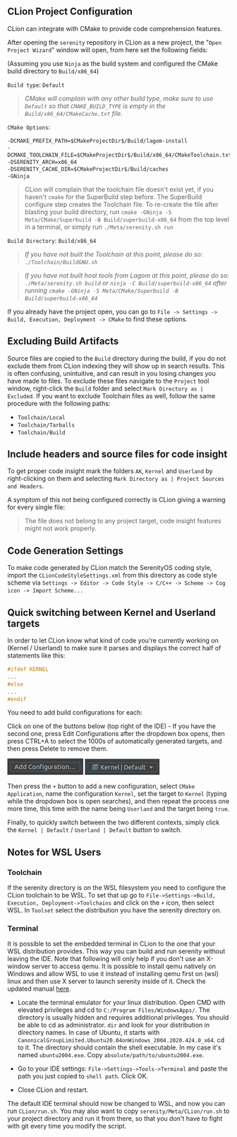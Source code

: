 ## CLion Project Configuration

CLion can integrate with CMake to provide code comprehension features.

After opening the `serenity` repository in CLion as a new project, the "`Open Project Wizard`" window will open, from here set the following fields:

(Assuming you use `Ninja` as the build system and configured the CMake build directory to `Build/x86_64`)

`Build type`: `Default`

> _CMake will complain with any other build type, make sure to use `Default` so that `CMAKE_BUILD_TYPE` is empty in the `Build/x86_64/CMakeCache.txt` file._

`CMake Options`:

```
-DCMAKE_PREFIX_PATH=$CMakeProjectDir$/Build/lagom-install
-DCMAKE_TOOLCHAIN_FILE=$CMakeProjectDir$/Build/x86_64/CMakeToolchain.txt
-DSERENITY_ARCH=x86_64
-DSERENITY_CACHE_DIR=$CMakeProjectDir$/Build/caches
-GNinja
```

> CLion will complain that the toolchain file doesn't exist yet, if you haven't `cmake` for the SuperBuild step before. The SuperBuild configure step creates the Toolchain file.
> To re-create the file after blasting your build directory, run `cmake -GNinja -S Meta/CMake/Superbuild -B Build/superbuild-x86_64` from the top level in a terminal, or simply run `./Meta/serenity.sh run`

`Build Directory`: `Build/x86_64`

> _If you have not built the Toolchain at this point, please do so: `./Toolchain/BuildGNU.sh`_

> _If you have not built host tools from Lagom at this point, please do so: `./Meta/serenity.sh build` or `ninja -C Build/superbuild-x86_64` after running `cmake -GNinja -S Meta/CMake/Superbuild -B Build/superbuild-x86_64`_

If you already have the project open, you can go to `File -> Settings -> Build, Execution, Deployment -> CMake` to find these options.

## Excluding Build Artifacts

Source files are copied to the `Build` directory during the build, if you do not exclude them from CLion indexing they will show up
in search results. This is often confusing, unintuitive, and can result in you losing changes you have made to files. To exclude
these files navigate to the `Project` tool window, right-click the `Build` folder and select `Mark Directory as | Excluded`. If you
want to exclude Toolchain files as well, follow the same procedure with the following paths:

-   `Toolchain/Local`
-   `Toolchain/Tarballs`
-   `Toolchain/Build`

## Include headers and source files for code insight

To get proper code insight mark the folders `AK`, `Kernel` and `Userland` by right-clicking on them and selecting `Mark Directory as | Project Sources and Headers`.

A symptom of this not being configured correctly is CLion giving a warning for every single file:

> The file does not belong to any project target, code insight features might not work properly.

## Code Generation Settings

To make code generated by CLion match the SerenityOS coding style, import the `CLionCodeStyleSettings.xml` from this directory as code style scheme via
`Settings -> Editor -> Code Style -> C/C++ -> Scheme -> Cog icon -> Import Scheme...`

## Quick switching between Kernel and Userland targets

In order to let CLion know what kind of code you're currently working on (Kernel / Userland) to make sure it parses and displays the correct half of statements like this:

```c++
#ifdef KERNEL
...
#else
...
#endif
```

You need to add build configurations for each:

Click on one of the buttons below (top right of the IDE) - If you have the second one, press Edit Configurations after the dropdown box opens, then press CTRL+A to select the 1000s of automatically generated targets, and then press Delete to remove them.

![Add Configuration...](CLion_Add_Configuration.png)
![Kernel | Default](CLion_Add_Configuration_Existing.png)

Then press the `+` button to add a new configuration, select `CMake Application`, name the configuration `Kernel`, set the target to `Kernel` (typing while the dropdown box is open searches), and then repeat the process one more time, this time with the name being `Userland` and the target being `true`.

Finally, to quickly switch between the two different contexts, simply click the `Kernel | Default` / `Userland | Default` button to switch.

## Notes for WSL Users

### Toolchain

If the serenity directory is on the WSL filesystem you need to configure the CLion toolchain to be WSL.
To set that up go to `File->Settings->Build, Execution, Deployment->Toolchains` and click on the `+` icon, then select WSL. In `Toolset` select the distribution you have the serenity directory on.

### Terminal

It is possible to set the embedded terminal in CLion to the one that your WSL distribution provides.
This way you can build and run serenity without leaving the IDE.
Note that following will only help if you don't use an X-window server to access qemu.
It is possible to install qemu natively on Windows and allow WSL to use it instead of installing qemu first on (wsl) linux and then use X server to launch serenity inside of it.
Check the updated manual [here](BuildInstructionsWindows.md).

-   Locate the terminal emulator for your linux distribution.
    Open CMD with elevated privileges and cd to `C:/Program Files/WindowsApps/`.
    The directory is usually hidden and requires additional privileges. You should be able to cd as administrator.
    `dir` and look for your distribution in directory names. In case of Ubuntu, it starts with `CanonicalGroupLimited.Ubuntu20.04onWindows_2004.2020.424.0_x64`.
    cd to it. The directory should contain the shell executable. In my case it's named `ubuntu2004.exe`.
    Copy `absolute/path/to/ubuntu2004.exe`.

-   Go to your IDE settings: `File->Settings->Tools->Terminal` and paste the path you just copied to `shell path`. Click OK.

-   Close CLion and restart.

The default IDE terminal should now be changed to WSL, and now you can run `CLion/run.sh`.
You may also want to copy `serenity/Meta/CLion/run.sh` to your project directory and run it from there, so that you don't have to fight with git every time you modify the script.
